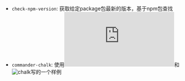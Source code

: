+ ```check-npm-version```: 获取给定package包最新的版本，基于npm包查找
+ ```commander-chalk```: 使用![commander](https://github.com/tj/commander.js)和![chalk](https://github.com/chalk/chalk)写的一个样例

